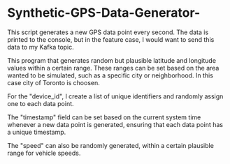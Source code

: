 # Synthetic-GPS-Data-Generator-


This script generates a new GPS data point every second. The data is printed to the console, but in the feature case, I would want to send this data to my Kafka topic.


This program that generates random but plausible latitude and longitude values within a certain range. These ranges can be set based on the area wanted to be simulated, such as a specific city or neighborhood. In this case city of Toronto is choosen.

For the "device_id", I create a list of unique identifiers and randomly assign one to each data point.

The "timestamp" field can be set based on the current system time whenever a new data point is generated, ensuring that each data point has a unique timestamp.

The "speed" can also be randomly generated, within a certain plausible range for vehicle speeds.


